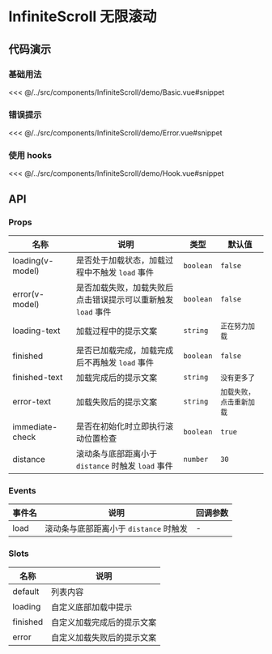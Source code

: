 # InfiniteScroll 无限滚动

## 代码演示

### 基础用法

<<< @/../src/components/InfiniteScroll/demo/Basic.vue#snippet

### 错误提示

<<< @/../src/components/InfiniteScroll/demo/Error.vue#snippet

### 使用 hooks

<<< @/../src/components/InfiniteScroll/demo/Hook.vue#snippet

## API

### Props

| 名称<img width="120" /> | 说明                                                         | 类型      | 默认值                   |
| ----------------------- | ------------------------------------------------------------ | --------- | ------------------------ |
| loading(v-model)        | 是否处于加载状态，加载过程中不触发 `load` 事件               | `boolean` | `false`                  |
| error(v-model)          | 是否加载失败，加载失败后点击错误提示可以重新触发 `load` 事件 | `boolean` | `false`                  |
| loading-text            | 加载过程中的提示文案                                         | `string`  | `正在努力加载`           |
| finished                | 是否已加载完成，加载完成后不再触发 `load` 事件               | `boolean` | `false`                  |
| finished-text           | 加载完成后的提示文案                                         | `string`  | `没有更多了`             |
| error-text              | 加载失败后的提示文案                                         | `string`  | `加载失败，点击重新加载` |
| immediate-check         | 是否在初始化时立即执行滚动位置检查                           | `boolean` | `true`                   |
| distance                | 滚动条与底部距离小于 `distance` 时触发 `load` 事件           | `number`  | `30`                     |

### Events

| 事件名 | 说明                                   | 回调参数 |
| ------ | -------------------------------------- | -------- |
| load   | 滚动条与底部距离小于 `distance` 时触发 | -        |

### Slots

| 名称     | 说明                       |
| -------- | -------------------------- |
| default  | 列表内容                   |
| loading  | 自定义底部加载中提示       |
| finished | 自定义加载完成后的提示文案 |
| error    | 自定义加载失败后的提示文案 |
